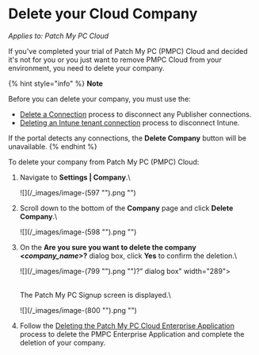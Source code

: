# Delete your Cloud Company

_Applies to: Patch My PC Cloud_

If you've completed your trial of Patch My PC (PMPC) Cloud and decided it's not for you or you just want to remove PMPC Cloud from your environment, you need to delete your company.

{% hint style="info" %}
**Note**

Before you can delete your company, you must use the:

* [Delete a Connection](../manage-cloud-connections/delete-a-cloud-connection.md) process to disconnect any Publisher connections.
* [Deleting an Intune tenant connection](../manage-your-environments-in-cloud/manage-cloud-intune-tenants.md#deleting-an-intune-tenant-connection) process to disconnect Intune.

If the portal detects any connections, the **Delete Company** button will be unavailable.
{% endhint %}

To delete your company from Patch My PC (PMPC) Cloud:

1.  Navigate to **Settings | Company**.\\

    !\[]\(/\_images/image-(597 "").png "")
2.  Scroll down to the bottom of the **Company** page and click **Delete Company**.\\

    !\[]\(/\_images/image-(598 "").png "")
3.  On the **Are you sure you want to delete the company <**_**company\_name**_**>?** dialog box, click **Yes** to confirm the deletion.\\

    !\[]\(/\_images/image-(799 "").png "")?” dialog box" width="289">

    \
    The Patch My PC Signup screen is displayed.\\

    !\[]\(/\_images/image-(800 "").png "")
4. Follow the [Deleting the Patch My PC Cloud Enterprise Application](../delete-the-patch-my-pc-cloud-enterprise-application.md) process to delete the PMPC Enterprise Application and complete the deletion of your company.
